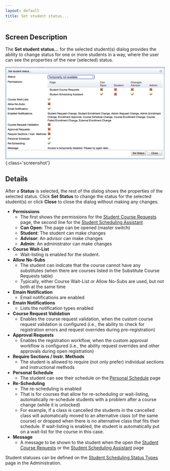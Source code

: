 ```yaml
---
layout: default
title: Set student status...
---
```



## Screen Description

The **Set student status...** for the selected student(s) dialog provides the ability to change status for one or more students in a way, where the user can see the properties of the new (selected) status.

![Set student status...](images/set-status-for-student-1.png){:class='screenshot'}

## Details

After a **Status** is selected, the rest of the dialog shows the properties of the selected status. Click **Set Status** to change the status for the selected student(s) or click **Close** to close the dialog without making any changes.

* **Permissions**
	* The first shows the permissions for the [Student Course Requests](student-course-requests) page, the second line for the [Student Scheduling Assistant](student-scheduling-assistant)
	* **Can Open**: The page can be opened (master switch)
	* **Student**: The student can make changes
	* **Advisor**: An advisor can make changes
	* **Admin**: An administrator can make changes
* **Course Wait-List**
	* Wait-listing is enabled for the student.
* **Allow No-Subs**
	* The student can indicate that the course cannot have any substitutes (when there are courses listed in the Substitute Course Requests table)
	* Typically, either Course Wait-List or Allow No-Subs are used, but not both at the same time
* **Emain Notification**
	* Email notifications are enabled
* **Emain Notifications**
	* Lists the notification types enabled
* **Course Request Validation**
	* Enables the course request validation, when the custom course request validation is configured (i.e., the ability to check for registration errors and request overrides during pre-registration)
* **Approval Requests**
	* Enables the registration workflow, when the custom approval workflow is configured (i.e., the ability request overrides and other approvals during open registration)
* **Require Sections / Instr. Methods**
	* The student is allowed to require (not only prefer) individual sections and instructional methods
* **Personal Schedule**
	* The student can see their schedule on the [Personal Schedule](personal-schedule) page
* **Re-Scheduling**
	* The re-scheduling is enabled
	* That is for courses that allow for re-scheduling or wait-listing, automatically re-schedule students with a problem after a course change (while it is unlocked)
	* For example, if a class is cancelled the students in the cancelled class will automatically moved to an alternative class (of the same course) or dropped when there is no alternative class that fits their schedule. If wait-listing is enabled, the student is automatically put on a wait-list for the course in this case.
* **Message**
	* A message to be shown to the student when the open the [Student Course Requests](student-course-requests) or the [Student Scheduling Assistant](student-scheduling-assistant) page

Student statuses can be defined on the [Student Scheduling Status Types](student-scheduling-status-types) page in the Administration.